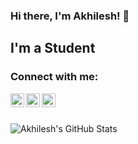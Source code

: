 ### Hi there, I'm Akhilesh! 👋


## I'm a Student

### Connect with me:

[<img align="left" alt="Akhilesh | Gmail" width="22px" src="https://cdn.jsdelivr.net/npm/simple-icons@3.11.0/icons/gmail.svg" />][mail]
[<img align="left" alt="Akhilesh | XDA" width="22px" src="https://cdn.jsdelivr.net/npm/simple-icons@3.11.0/icons/xdadevelopers.svg" />][xda]
[<img align="left" alt="Akhilesh | Telegram" width="22px" src="https://cdn.jsdelivr.net/npm/simple-icons@3.11.0/icons/telegram.svg" />][telegram]
<br />
<br />

<img align="left" alt="Akhilesh's GitHub Stats" src="https://github-readme-stats-git-master.akhil1999.vercel.app//api?username=akhil1999&show_icons=true&hide_border=true" />


[mail]: mailto:akhileshbhuvanendra@gmail.com
[xda]: https://forum.xda-developers.com/m/akhil99.6985077/
[telegram]: https://t.me/cha0scl0wn
